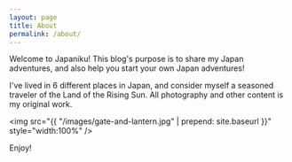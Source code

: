 ```yaml
---
layout: page
title: About
permalink: /about/
---
```


Welcome to Japaniku! This blog's purpose is to share my Japan adventures, and also help you start your own Japan adventures!

I've lived in 6 different places in Japan, and consider myself a seasoned traveler of the Land of the Rising Sun. All photography and other content is my original work.

<img src="{{ "/images/gate-and-lantern.jpg" | prepend: site.baseurl }}" style="width:100%" />

Enjoy!
